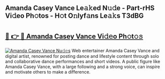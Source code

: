## Amanda Casey Vance Le𝚊𝚔ed N𝚞𝚍e - Part-rHS Vi𝚍eo Ph𝚘tos - H𝚘t O𝚗lyf𝚊ns Le𝚊𝚔s T3dBG

# <h2><a href="http://hf5mlq.feru.top/?c=Amanda+Casey+Vance">🔗 👉 🔴 Amanda Casey Vance Vi𝚍𝚎o Ph𝚘t𝚘𝚜</a></h2>

[![Amanda Casey Vance Nu𝚍𝚎s](https://i.imgur.com/0TWrTi3.gif)](http://hf5mlq.feru.top/?c=Amanda+Casey+Vance)
Web entertainer Amanda Casey Vance and digital artist, renowned for posting dance and lifestyle content through solo and collaborative dance performances and short videos. A public figure like Amanda Casey Vance, with a large following and a strong voice, can inspire and motivate others to make a difference. 
